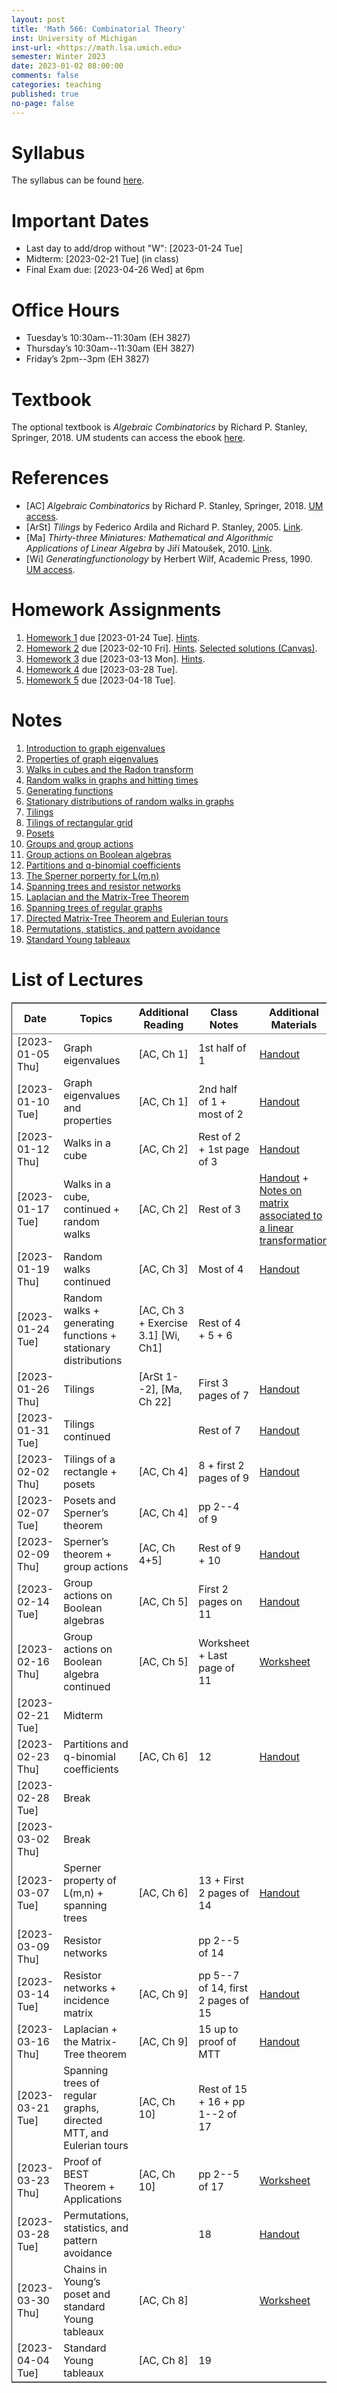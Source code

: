 ```yaml
---
layout: post
title: 'Math 566: Combinatorial Theory'
inst: University of Michigan
inst-url: <https://math.lsa.umich.edu>
semester: Winter 2023
date: 2023-01-02 08:00:00
comments: false
categories: teaching
published: true
no-page: false 
---
```



# Syllabus

The syllabus can be found [here](https://www.dropbox.com/s/z8wtkly0ig1c4gx/23W-Math566-Syllabus.pdf?dl=0).


# Important Dates

-   Last day to add/drop without "W": <span class="timestamp-wrapper"><span class="timestamp">[2023-01-24 Tue] </span></span>
-   Midterm: <span class="timestamp-wrapper"><span class="timestamp">[2023-02-21 Tue] </span></span> (in class)
-   Final Exam due: <span class="timestamp-wrapper"><span class="timestamp">[2023-04-26 Wed] </span></span> at 6pm


# Office Hours

-   Tuesday’s 10:30am--11:30am (EH 3827)
-   Thursday’s 10:30am--11:30am (EH 3827)
-   Friday’s 2pm--3pm (EH 3827)


# Textbook

The optional textbook is *Algebraic Combinatorics* by Richard P. Stanley, Springer, 2018. UM students can access the ebook [here](https://link-springer-com.proxy.lib.umich.edu/book/10.1007/978-1-4614-6998-8).


# References

-   [AC] *Algebraic Combinatorics* by Richard P. Stanley, Springer, 2018. [UM access](https://link-springer-com.proxy.lib.umich.edu/book/10.1007/978-1-4614-6998-8).
-   [ArSt] *Tilings* by Federico Ardila and Richard P. Stanley, 2005. [Link](https://arxiv.org/pdf/math/0501170v2.pdf).
-   [Ma] *Thirty-three Miniatures: Mathematical and Algorithmic Applications of Linear Algebra* by Jiří Matoušek, 2010. [Link](https://kam.mff.cuni.cz/~matousek/stml-53-matousek-1.pdf).
-   [Wi] *Generatingfunctionology* by Herbert Wilf, Academic Press, 1990. [UM access](https://mgetit.lib.umich.edu/resolve?ctx_enc=info:ofi/enc:UTF-8&ctx_id=10_1&ctx_tim=2023-01-24%2013:37:42&ctx_ver=Z39.88-2004&url_ctx_fmt=info:ofi/fmt:kev:mtx:ctx&url_ver=Z39.88-2004&rfr_id=info:sid/primo.exlibrisgroup.com-askewsholts&rft_val_fmt=info:ofi/fmt:kev:mtx:book&rft.genre=book&rft.btitle=Generatingfunctionology&rft.au=Wilf%2C+Herbert+S&rft.date=2014-05-10&rft.isbn=9780127519555&rft.eisbn=9781483276632&rft.pub=Academic+Press&rft_dat=%3Caskewsholts%3E9781483276632%3C/askewsholts%3E&svc_dat=viewit).


# Homework Assignments

1.  [Homework 1](https://www.dropbox.com/s/ot0rjo5t5j4akp8/Math566-Homework1.pdf?dl=0) due <span class="timestamp-wrapper"><span class="timestamp">[2023-01-24 Tue]</span></span>. [Hints](https://www.dropbox.com/s/3i0apvpt0ewexqn/Math566-Hints-Homework1.pdf?dl=0).
2.  [Homework 2](https://www.dropbox.com/s/t62lfokbjivn99k/Math566-Homework2.pdf?dl=0) due <span class="timestamp-wrapper"><span class="timestamp">[2023-02-10 Fri]</span></span>. [Hints](https://www.dropbox.com/s/gm9h6qpf4n3jn0g/Math566-Hints-Homework2.pdf?dl=0). [Selected solutions (Canvas)](https://umich.instructure.com/courses/573804/files/29696084?module_item_id=2883468).
3.  [Homework 3](https://www.dropbox.com/s/fdzej8a5uxvfxjc/Math566-Homework3.pdf?dl=0) due <span class="timestamp-wrapper"><span class="timestamp">[2023-03-13 Mon]</span></span>. [Hints](https://www.dropbox.com/s/toecpaux1pvh07u/Math566-Hints-Homework3.pdf?dl=0).
4.  [Homework 4](https://www.dropbox.com/s/wqv96z1c6ih5rn2/Math566-Homework4.pdf?dl=0) due <span class="timestamp-wrapper"><span class="timestamp">[2023-03-28 Tue]</span></span>.
5.  [Homework 5](https://www.dropbox.com/s/rzowjyb5d32ooip/Math566-Homework5.pdf?dl=0) due <span class="timestamp-wrapper"><span class="timestamp">[2023-04-18 Tue]</span></span>.


# Notes

1.  [Introduction to graph eigenvalues](https://www.dropbox.com/s/vpgsrrjntn2dufw/1-Intro%20and%20graph%20eigenvalues.pdf?dl=0)
2.  [Properties of graph eigenvalues](https://www.dropbox.com/s/srsn0ndbyxvbfeg/2-Properties%20of%20graph%20eigenvalues.pdf?dl=0)
3.  [Walks in cubes and the Radon transform](https://www.dropbox.com/s/to6mfm8jt9m4u34/3-Walks%20in%20cubes%20and%20the%20Radon%20transform.pdf?dl=0)
4.  [Random walks in graphs and hitting times](https://www.dropbox.com/s/iygehe250mz2idd/4-Random%20Walks%20and%20hitting%20times.pdf?dl=0)
5.  [Generating functions](https://www.dropbox.com/s/77c9z50n692vn7t/5-Generating%20functions.pdf?dl=0)
6.  [Stationary distributions of random walks in graphs](https://www.dropbox.com/s/i0vvhk8h6wl9ff4/6-Stationary%20distributions.pdf?dl=0)
7.  [Tilings](https://www.dropbox.com/s/2uv62w61s225k6n/7-Tilings.pdf?dl=0)
8.  [Tilings of rectangular grid](https://www.dropbox.com/s/pabj1u73akynmg4/8-Tilings%20of%20a%20rectangular%20grid.pdf?dl=0)
9.  [Posets](https://www.dropbox.com/s/k5sjt43b8yi2gze/9-Posets%20and%20Sperner%20property.pdf?dl=0)
10. [Groups and group actions](https://www.dropbox.com/s/5nkvek315dp5wl8/10-Some%20group%20theory.pdf?dl=0)
11. [Group actions on Boolean algebras](https://www.dropbox.com/s/k7k43jbjse8x2wp/11-Group%20actions%20on%20Boolean%20algebras.pdf?dl=0)
12. [Partitions and q-binomial coefficients](https://www.dropbox.com/s/rul966pzvmicle7/12-Partitions%20and%20q-binomial%20coefficients.pdf?dl=0)
13. [The Sperner porperty for L(m,n)](https://www.dropbox.com/s/br99cw6hmpp1b2j/13-Sperner%20property%20for%20L%28m%2Cn%29.pdf?dl=0)
14. [Spanning trees and resistor networks](https://www.dropbox.com/s/ko4zny6zodtic7m/14-Spanning%20trees%20and%20resistor%20networks.pdf?dl=0)
15. [Laplacian and the Matrix-Tree Theorem](https://www.dropbox.com/s/ogp7cme4w255041/15-Laplacian%20and%20the%20Matrix-Tree%20Theorem.pdf?dl=0)
16. [Spanning trees of regular graphs](https://www.dropbox.com/s/yz8gbqjw3mskcgh/16-Spanning%20trees%20of%20regular%20graphs.pdf?dl=0)
17. [Directed Matrix-Tree Theorem and Eulerian tours](https://www.dropbox.com/s/u8r7hsp254yhyhw/17-Directed%20matrix%20tree%20theorem%20and%20Eulerian%20tours.pdf?dl=0)
18. [Permutations, statistics, and pattern avoidance](https://www.dropbox.com/s/nufdahq4z3t8tk6/18-Permutations%2C%20statistics%2C%20and%20pattern%20avoidance.pdf?dl=0)
19. [Standard Young tableaux](https://www.dropbox.com/s/zracw910rgac83c/19-Standard%20Young%20Tableaux.pdf?dl=0)


# List of Lectures

<table border="2" cellspacing="0" cellpadding="6" rules="groups" frame="hsides">


<colgroup>
<col  class="org-left" />

<col  class="org-left" />

<col  class="org-left" />

<col  class="org-left" />

<col  class="org-left" />
</colgroup>
<thead>
<tr>
<th scope="col" class="org-left">Date</th>
<th scope="col" class="org-left">Topics</th>
<th scope="col" class="org-left">Additional Reading</th>
<th scope="col" class="org-left">Class Notes</th>
<th scope="col" class="org-left">Additional Materials</th>
</tr>
</thead>

<tbody>
<tr>
<td class="org-left"><span class="timestamp-wrapper"><span class="timestamp">[2023-01-05 Thu]</span></span></td>
<td class="org-left">Graph eigenvalues</td>
<td class="org-left">[AC, Ch 1]</td>
<td class="org-left">1st half of 1</td>
<td class="org-left"><a href="https://www.dropbox.com/s/e48jap0qgz0kihb/20230105-Math566-Worksheet1.pdf?dl=0">Handout</a></td>
</tr>


<tr>
<td class="org-left"><span class="timestamp-wrapper"><span class="timestamp">[2023-01-10 Tue]</span></span></td>
<td class="org-left">Graph eigenvalues and properties</td>
<td class="org-left">[AC, Ch 1]</td>
<td class="org-left">2nd half of 1 + most of 2</td>
<td class="org-left"><a href="https://www.dropbox.com/s/9cvlpzz1925f1qt/20230110-Math566-Worksheet2.pdf?dl=0">Handout</a></td>
</tr>


<tr>
<td class="org-left"><span class="timestamp-wrapper"><span class="timestamp">[2023-01-12 Thu]</span></span></td>
<td class="org-left">Walks in a cube</td>
<td class="org-left">[AC, Ch 2]</td>
<td class="org-left">Rest of 2 + 1st page of 3</td>
<td class="org-left"><a href="https://www.dropbox.com/s/14raxpk1r77n31u/20230112-Math566-Worksheet3.pdf?dl=0">Handout</a></td>
</tr>


<tr>
<td class="org-left"><span class="timestamp-wrapper"><span class="timestamp">[2023-01-17 Tue]</span></span></td>
<td class="org-left">Walks in a cube, continued + random walks</td>
<td class="org-left">[AC, Ch 2]</td>
<td class="org-left">Rest of 3</td>
<td class="org-left"><a href="https://www.dropbox.com/s/o3t582utcc0q0wp/20230117-Math566-Worksheet4.pdf?dl=0">Handout</a> + <a href="https://github.com/ghseeli/math417-w22-notes/blob/main/20220218-The%20matrix%20of%20a%20linear%20transformation%20between%20linear%20spaces.pdf?raw=true">Notes on matrix associated to a linear transformation</a></td>
</tr>


<tr>
<td class="org-left"><span class="timestamp-wrapper"><span class="timestamp">[2023-01-19 Thu]</span></span></td>
<td class="org-left">Random walks continued</td>
<td class="org-left">[AC, Ch 3]</td>
<td class="org-left">Most of 4</td>
<td class="org-left"><a href="https://www.dropbox.com/s/tf2opn97s0zvm28/20230119-Math566-Worksheet5.pdf?dl=0">Handout</a></td>
</tr>


<tr>
<td class="org-left"><span class="timestamp-wrapper"><span class="timestamp">[2023-01-24 Tue]</span></span></td>
<td class="org-left">Random walks + generating functions + stationary distributions</td>
<td class="org-left">[AC, Ch 3 + Exercise 3.1] [Wi, Ch1]</td>
<td class="org-left">Rest of 4 + 5 + 6</td>
<td class="org-left">&#xa0;</td>
</tr>


<tr>
<td class="org-left"><span class="timestamp-wrapper"><span class="timestamp">[2023-01-26 Thu]</span></span></td>
<td class="org-left">Tilings</td>
<td class="org-left">[ArSt 1--2], [Ma, Ch 22]</td>
<td class="org-left">First 3 pages of 7</td>
<td class="org-left"><a href="https://www.dropbox.com/s/ph2ohk90rzc249c/20230126-Math566-Worksheet6.pdf?dl=0">Handout</a></td>
</tr>


<tr>
<td class="org-left"><span class="timestamp-wrapper"><span class="timestamp">[2023-01-31 Tue]</span></span></td>
<td class="org-left">Tilings continued</td>
<td class="org-left">&#xa0;</td>
<td class="org-left">Rest of 7</td>
<td class="org-left"><a href="https://www.dropbox.com/s/dozcdizpgzy3oah/20230131-Math566-Worksheet7.pdf?dl=0">Handout</a></td>
</tr>


<tr>
<td class="org-left"><span class="timestamp-wrapper"><span class="timestamp">[2023-02-02 Thu]</span></span></td>
<td class="org-left">Tilings of a rectangle + posets</td>
<td class="org-left">[AC, Ch 4]</td>
<td class="org-left">8 + first 2 pages of 9</td>
<td class="org-left"><a href="https://www.dropbox.com/s/39waicl7wk6fu74/20230202-Math566-Worksheet8.pdf?dl=0">Handout</a></td>
</tr>


<tr>
<td class="org-left"><span class="timestamp-wrapper"><span class="timestamp">[2023-02-07 Tue]</span></span></td>
<td class="org-left">Posets and Sperner’s theorem</td>
<td class="org-left">[AC, Ch 4]</td>
<td class="org-left">pp 2--4 of 9</td>
<td class="org-left">&#xa0;</td>
</tr>


<tr>
<td class="org-left"><span class="timestamp-wrapper"><span class="timestamp">[2023-02-09 Thu]</span></span></td>
<td class="org-left">Sperner’s theorem + group actions</td>
<td class="org-left">[AC, Ch 4+5]</td>
<td class="org-left">Rest of 9 + 10</td>
<td class="org-left"><a href="https://www.dropbox.com/s/rz29xwu43emun72/20230209-Math566-Worksheet9.pdf?dl=0">Handout</a></td>
</tr>


<tr>
<td class="org-left"><span class="timestamp-wrapper"><span class="timestamp">[2023-02-14 Tue]</span></span></td>
<td class="org-left">Group actions on Boolean algebras</td>
<td class="org-left">[AC, Ch 5]</td>
<td class="org-left">First 2 pages on 11</td>
<td class="org-left"><a href="https://www.dropbox.com/s/b4jk6jj5dh65pg5/20230214-Math566-Worksheet10.pdf?dl=0">Handout</a></td>
</tr>


<tr>
<td class="org-left"><span class="timestamp-wrapper"><span class="timestamp">[2023-02-16 Thu]</span></span></td>
<td class="org-left">Group actions on Boolean algebra continued</td>
<td class="org-left">[AC, Ch 5]</td>
<td class="org-left">Worksheet + Last page of 11</td>
<td class="org-left"><a href="https://www.dropbox.com/s/1kbgn443gejowdg/20230216-Math566-Worksheet11.pdf?dl=0">Worksheet</a></td>
</tr>


<tr>
<td class="org-left"><span class="timestamp-wrapper"><span class="timestamp">[2023-02-21 Tue]</span></span></td>
<td class="org-left">Midterm</td>
<td class="org-left">&#xa0;</td>
<td class="org-left">&#xa0;</td>
<td class="org-left">&#xa0;</td>
</tr>


<tr>
<td class="org-left"><span class="timestamp-wrapper"><span class="timestamp">[2023-02-23 Thu]</span></span></td>
<td class="org-left">Partitions and q-binomial coefficients</td>
<td class="org-left">[AC, Ch 6]</td>
<td class="org-left">12</td>
<td class="org-left"><a href="https://www.dropbox.com/s/kqdwhwovgkpbrhg/20230223-Math566-Worksheet12.pdf?dl=0">Handout</a></td>
</tr>


<tr>
<td class="org-left"><span class="timestamp-wrapper"><span class="timestamp">[2023-02-28 Tue]</span></span></td>
<td class="org-left">Break</td>
<td class="org-left">&#xa0;</td>
<td class="org-left">&#xa0;</td>
<td class="org-left">&#xa0;</td>
</tr>


<tr>
<td class="org-left"><span class="timestamp-wrapper"><span class="timestamp">[2023-03-02 Thu]</span></span></td>
<td class="org-left">Break</td>
<td class="org-left">&#xa0;</td>
<td class="org-left">&#xa0;</td>
<td class="org-left">&#xa0;</td>
</tr>


<tr>
<td class="org-left"><span class="timestamp-wrapper"><span class="timestamp">[2023-03-07 Tue]</span></span></td>
<td class="org-left">Sperner property of L(m,n) + spanning trees</td>
<td class="org-left">[AC, Ch 6]</td>
<td class="org-left">13 + First 2 pages of 14</td>
<td class="org-left"><a href="https://www.dropbox.com/s/pmd4ssxomrslakx/20230307-Math566-Worksheet13.pdf?dl=0">Handout</a></td>
</tr>


<tr>
<td class="org-left"><span class="timestamp-wrapper"><span class="timestamp">[2023-03-09 Thu]</span></span></td>
<td class="org-left">Resistor networks</td>
<td class="org-left">&#xa0;</td>
<td class="org-left">pp 2--5 of 14</td>
<td class="org-left">&#xa0;</td>
</tr>


<tr>
<td class="org-left"><span class="timestamp-wrapper"><span class="timestamp">[2023-03-14 Tue]</span></span></td>
<td class="org-left">Resistor networks + incidence matrix</td>
<td class="org-left">[AC, Ch 9]</td>
<td class="org-left">pp 5--7 of 14, first 2 pages of 15</td>
<td class="org-left"><a href="https://www.dropbox.com/s/nxm681hhpgvnlk9/20230314-Math566-Worksheet14.pdf?dl=0">Handout</a></td>
</tr>


<tr>
<td class="org-left"><span class="timestamp-wrapper"><span class="timestamp">[2023-03-16 Thu]</span></span></td>
<td class="org-left">Laplacian + the Matrix-Tree theorem</td>
<td class="org-left">[AC, Ch 9]</td>
<td class="org-left">15 up to proof of MTT</td>
<td class="org-left"><a href="https://www.dropbox.com/s/vs3igpf32nkne2y/20230316-Math566-Worksheet15.pdf?dl=0">Handout</a></td>
</tr>


<tr>
<td class="org-left"><span class="timestamp-wrapper"><span class="timestamp">[2023-03-21 Tue]</span></span></td>
<td class="org-left">Spanning trees of regular graphs, directed MTT, and Eulerian tours</td>
<td class="org-left">[AC, Ch 10]</td>
<td class="org-left">Rest of 15 + 16 + pp 1--2 of 17</td>
<td class="org-left">&#xa0;</td>
</tr>


<tr>
<td class="org-left"><span class="timestamp-wrapper"><span class="timestamp">[2023-03-23 Thu]</span></span></td>
<td class="org-left">Proof of BEST Theorem + Applications</td>
<td class="org-left">[AC, Ch 10]</td>
<td class="org-left">pp 2--5 of 17</td>
<td class="org-left"><a href="https://www.dropbox.com/s/72pxwjeeze4135x/20230323-Math566-Worksheet16.pdf?dl=0">Worksheet</a></td>
</tr>


<tr>
<td class="org-left"><span class="timestamp-wrapper"><span class="timestamp">[2023-03-28 Tue]</span></span></td>
<td class="org-left">Permutations, statistics, and pattern avoidance</td>
<td class="org-left">&#xa0;</td>
<td class="org-left">18</td>
<td class="org-left"><a href="https://www.dropbox.com/s/5sm6i8qcmq46pap/20230328-Math566-Worksheet17.pdf?dl=0">Handout</a></td>
</tr>


<tr>
<td class="org-left"><span class="timestamp-wrapper"><span class="timestamp">[2023-03-30 Thu]</span></span></td>
<td class="org-left">Chains in Young’s poset and standard Young tableaux</td>
<td class="org-left">[AC, Ch 8]</td>
<td class="org-left">&#xa0;</td>
<td class="org-left"><a href="https://www.dropbox.com/s/2oidnvdtpf6y8dl/20230330-SYTworksheet.pdf?dl=0">Worksheet</a></td>
</tr>


<tr>
<td class="org-left"><span class="timestamp-wrapper"><span class="timestamp">[2023-04-04 Tue]</span></span></td>
<td class="org-left">Standard Young tableaux</td>
<td class="org-left">[AC, Ch 8]</td>
<td class="org-left">19</td>
<td class="org-left">&#xa0;</td>
</tr>
</tbody>
</table>

